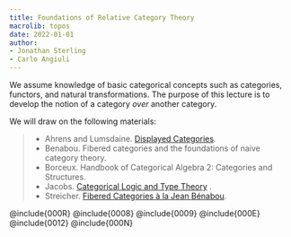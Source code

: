 ```yaml
---
title: Foundations of Relative Category Theory
macrolib: topos
date: 2022-01-01
author:
- Jonathan Sterling
- Carlo Angiuli
---
```


We assume knowledge of basic categorical concepts such as categories, functors,
and natural transformations. The purpose of this lecture is to develop the
notion of a category *over* another category.

We will draw on the following materials:

> - Ahrens and Lumsdaine. [Displayed Categories](https://arxiv.org/abs/1705.04296).
> - Benabou. Fibered categories and the foundations of naive category theory.
> - Borceux. Handbook of Categorical Algebra 2: Categories and Structures.
> - Jacobs.  [Categorical Logic and Type Theory](https://people.mpi-sws.org/~dreyer/courses/catlogic/jacobs.pdf) .
> - Streicher. [Fibered Categories à la Jean Bénabou](https://www2.mathematik.tu-darmstadt.de/~streicher/FIBR/FiBo.pdf).

@include{000R}
@include{0008}
@include{0009}
@include{000E}
@include{0012}
@include{000N}
